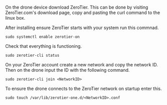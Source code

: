 On the drone device download ZeroTier. This can be done by visiting ZeroTier.com's download page, copy and pasting the curl command to the linux box.

After installing ensure ZeroTier starts with your system run this commnad.
```
sudo systemctl enable zerotier-on
```

Check that everything is functioning.
```
sudo zerotier-cli status
```

On your ZeroTier account create a new network and copy the network ID. Then on the drone input the ID with the following command.
```
sudo zerotier-cli join <NetworkID>
```

To ensure the drone connects to the ZeroTier network on startup enter this.
```
sudo touch /var/lib/zerotier-one.d/<NetworkID>.conf
```

